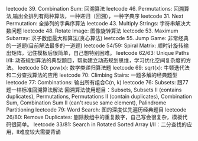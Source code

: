 leetcode 39. Combination Sum: 回溯算法
leetcode 46. Permutations: 回溯算法,输出全排列有两种算法，一种递归（回溯），一种字典序
leetcode 31. Next Permutation: 全排列的字典序算法
leetcode 43. Multiply Strings: 字符串解决大数问题
leetcode 48. Rotate Image: 图像旋转算法
leetcode 53. Maximum Subarray: 求子数组最大和算法(贪心算法)
leetcode 55. Jump Game: 非常经典的一道题(目前解法最多的一道题)
leetcode 54/59: Spiral Matrix: 顺时针旋转输出矩阵，记住模板后很简单，自己想特别困难。
leetcode 62/63: Unique Paths I/II: 动态规划算法的典型题目，帮助建立动态规划思维，学习优化空间复杂度的方法。
leetcode 50: pow(x): 数学类递归算法题
leetcode 69: sqrt(x): 牛顿迭代法和二分查找算法的应用
leetcode 70: Climbing Stairs: 一题多解的经典题型
leetcode 77: Combinations: 输出所有组合C(n, k)
leetcode 76: Subsets: 跟77题一样标准回溯算法解法
回溯算法使用题目：Subsets, Subsets II (contains duplicates), Permutations, Permutations II (contain duplicates),
Combination Sum, Combination Sum II (can't reuse same element), Palindrome Partitioning
leetcode 79: Word Search: 图的深度优先遍历经典题目
leetcode 26/80: Remove Duplicates: 删除数组中的重复数字，自己写会很复杂，模板代码很简单。
leetcode 33/81: Search in Rotated Sorted Array I/II：二分查找的应用，II难度较大需要背诵